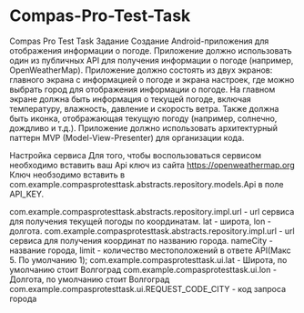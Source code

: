 # Compas-Pro-Test-Task
Compas Pro Test Task
Задание
Создание Android-приложения для отображения информации о погоде.
 Приложение должно использовать один из публичных API для получения информации о погоде (например, OpenWeatherMap).
Приложение должно состоять из двух экранов: главного экрана с информацией о погоде и экрана настроек, где можно выбрать город для отображения информации о погоде.
На главном экране должна быть информация о текущей погоде, включая температуру, влажность, давление и скорость ветра. 
Также должна быть иконка, отображающая текущую погоду (например, солнечно, дождливо и т.д.).
Приложение должно использовать архитектурный паттерн MVP (Model-View-Presenter) для организации кода.

Настройка сервиса
Для того, чтобы воспользоваться сервисом необходимо вставить ваш Api ключ из сайта https://openweathermap.org
Ключ необзодимо вставить в com.example.compasprotesttask.abstracts.repository.models.Api в поле API_KEY.

com.example.compasprotesttask.abstracts.repository.impl.url - url сервиса для получения текущей погоды по координатам. lat - широта, lon - долгота.
com.example.compasprotesttask.abstracts.repository.impl.url - url сервиса для получения координат по названию города. nameCity - название города, limit - количество местоположений в ответе API(Макс 5. По умолчанию 1);
com.example.compasprotesttask.ui.lat - Широта, по умолчанию стоит Волгоград
com.example.compasprotesttask.ui.lon - Долгота, по умолчанию стоит Волгоград
com.example.compasprotesttask.ui.REQUEST_CODE_CITY - код запроса города
